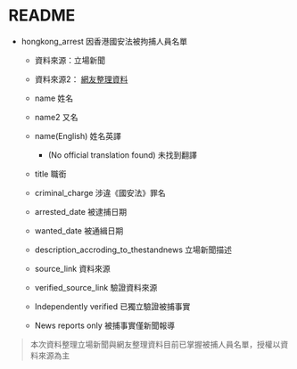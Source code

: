# README

* hongkong_arrest 因香港國安法被拘捕人員名單
  * 資料來源：立場新聞
  * 資料來源2： [網友整理資料](https://docs.google.com/spreadsheets/u/1/d/1fdD1kyaeKqzJ7cKyxxPhqMfu0E_zIhIX-PuAB9h7rhs/edit?fbclid=IwAR3hF5FIltXkWTRmZFtCzVLEH-8ntgSA2-81Fz3wvQzAFKmEzvxeiO_3KmE#gid=0 "網友整理資")

  * name 姓名
  * name2 又名
  * name(English) 姓名英譯
    * (No official translation found) 未找到翻譯
  * title 職銜
  * criminal_charge 涉違《國安法》罪名
  * arrested_date 被逮捕日期
  * wanted_date 被通緝日期
  * description_accroding_to_thestandnews 立場新聞描述
  * source_link 資料來源
  * verified_source_link 驗證資料來源
  * Independently verified 已獨立驗證被捕事實
  * News reports only 被捕事實僅新聞報導


>本次資料整理立場新聞與網友整理資料目前已掌握被捕人員名單，授權以資料來源為主
